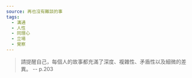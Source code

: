```yaml
---
source: 再也沒有難談的事
tags:
  - 溝通
  - 人性
  - 同理心
  - 立場
  - 覺察
---
```


> 請提醒自己，每個人的故事都充滿了深度、複雜性、矛盾性以及細微的差異。
> \-- p.203